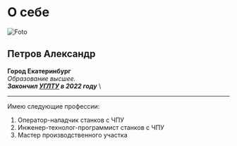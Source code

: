 # О себе
![Foto](C:\Users\Александр\Desktop\Me\IMG_9985.JPG)
## Петров Александр
**Город Екатеринбург** \
_Образование высшее._ \
___Закончил [УГЛТУ](https://usfeu.ru/) в 2022 году___ \
***
Имею следующие профессии:
1. Оператор-наладчик станков с ЧПУ
2. Инженер-технолог-программист станков с ЧПУ
3. Мастер производственного участка
